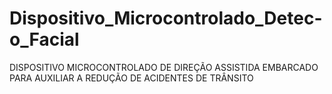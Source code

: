 # Dispositivo_Microcontrolado_Detec-o_Facial
DISPOSITIVO MICROCONTROLADO DE DIREÇÃO ASSISTIDA EMBARCADO PARA AUXILIAR A REDUÇÃO DE ACIDENTES DE TRÂNSITO  

